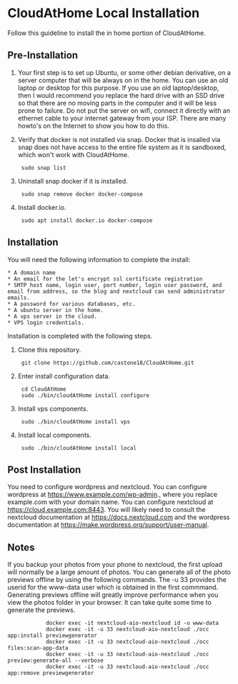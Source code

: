 # CloudAtHome Local Installation

Follow this guideline to install the in home portion of CloudAtHome.

## Pre-Installation

1. Your first step is to set up Ubuntu, or some other debian derivative, on a server computer that will be always on in the home. You can use an old laptop or desktop for this purpose. If you use an old laptop/desktop, then I would recommend you replace the hard drive with an SSD drive so that there
are no moving parts in the computer and it will be less prone to failure. Do not put the server on wifi, connect it directly with an ethernet cable to your internet gateway from your ISP. There are many howto's on the Internet to show you how to do this.

2. Verify that docker is not installed via snap. Docker that is insalled via snap does not have access to the entire file system as it is sandboxed, which won't work with CloudAtHome.
    
        sudo snap list

3. Uninstall snap docker if it is installed.

        sudo snap remove docker docker-compose

4. Install docker.io.

        sudo apt install docker.io docker-compose


## Installation

You will need the following information to complete the install:

    * A domain name
    * An email for the let's encrypt ssl certificate registration
    * SMTP host name, login user, port number, login user password, and email from address, so the blog and nextcloud can send administrator emails.
    * A password for various databases, etc.
    * A ubuntu server in the home.
    * A vps server in the cloud.
    * VPS login credentials.


Installation is completed with the following steps. 

1. Clone this repository.

        git clone https://github.com/castone18/CloudAtHome.git

2. Enter install configuration data.

        cd CloudAtHome
        sudo ./bin/cloudAtHome install configure

3. Install vps components.

        sudo ./bin/cloudAtHome install vps

4. Install local components.

        sudo ./bin/cloudAtHome install local


## Post Installation

You need to configure wordpress and nextcloud. You can configure wordpress at https://www.example.com/wp-admin., where you replace example.com with your domain name. You can configure nextcloud at https://cloud.example.com:8443. You will likely need to consult the nextcloud documentation at https://docs.nextcloud.com and the wordpress documentation at https://make.wordpress.org/support/user-manual.

## Notes

If you backup your photos from your phone to nextcloud, the first upload will normally be a large amount of photos. You can generate all of the photo previews offline by using the following commands. The -u 33 provides the userid for the www-data user which is obtained in the first commmand. Generating previews offline will greatly improve performance when you view the photos folder in your browser. It can take quite some time to generate the previews.

                docker exec -it nextcloud-aio-nextcloud id -u www-data
                docker exec -it -u 33 nextcloud-aio-nextcloud ./occ app:install previewgenerator
                docker exec -it -u 33 nextcloud-aio-nextcloud ./occ files:scan-app-data
                docker exec -it -u 33 nextcloud-aio-nextcloud ./occ preview:generate-all --verbose
                docker exec -it -u 33 nextcloud-aio-nextcloud ./occ app:remove previewgenerator
